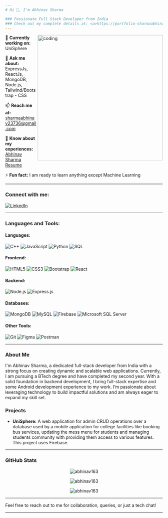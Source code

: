 ```yaml
---
# Hi 👋, I'm Abhinav Sharma

### Passionate Full Stack Developer from India
### Check out my complete details at: <a>https://portfolio-sharmaabhinav23736-gmailcoms-projects.vercel.app/</a>
---
```


<img align="right" alt="coding" width="400" src="https://miro.medium.com/v2/resize:fit:1358/1*yw0TnheAGN-LPneDaTlaxw.gif">

🔭 **Currently working on:** UniSphere 

💬 **Ask me about:** ExpressJs, ReactJs, MongoDB, Node.js, Tailwind/Bootstrap - CSS

📫 **Reach me at:** sharmaabhinav23736@gmail.com

📄 **Know about my experiences:** [Abhinav Sharma Resume](https://drive.google.com/file/d/1phvaxjutGlgIVZ8yEuJJDmRlTQUvVY_0/view?usp=sharing)

⚡ **Fun fact:** I am ready to learn anything except Machine Learning

---

### Connect with me:
[![LinkedIn](https://img.shields.io/badge/LinkedIn-0077B5?style=for-the-badge&logo=linkedin&logoColor=white)](https://www.linkedin.com/in/abhinav-sharma163/)

---

### Languages and Tools:

#### **Languages:**

![C++](https://img.shields.io/badge/C++-00599C?style=flat-square&logo=c%2B%2B&logoColor=white)
![JavaScript](https://img.shields.io/badge/JavaScript-323330?style=flat-square&logo=javascript&logoColor=F7DF1E)
![Python](https://img.shields.io/badge/Python-3776AB?style=flat-square&logo=python&logoColor=white)
![SQL](https://img.shields.io/badge/SQL-003B57?style=flat-square&logo=postgresql&logoColor=white)

#### **Frontend:**

![HTML5](https://img.shields.io/badge/HTML5-E34F26?style=flat-square&logo=html5&logoColor=white)
![CSS3](https://img.shields.io/badge/CSS3-1572B6?style=flat-square&logo=css3&logoColor=white)
![Bootstrap](https://img.shields.io/badge/Bootstrap-563D7C?style=flat-square&logo=bootstrap&logoColor=white)
![React](https://img.shields.io/badge/React-20232A?style=flat-square&logo=react&logoColor=61DAFB)

#### **Backend:**

![Node.js](https://img.shields.io/badge/Node.js-339933?style=flat-square&logo=nodedotjs&logoColor=white)
![Express.js](https://img.shields.io/badge/Express.js-404D59?style=flat-square&logo=express&logoColor=white)

#### **Databases:**

![MongoDB](https://img.shields.io/badge/MongoDB-4EA94B?style=flat-square&logo=mongodb&logoColor=white)
![MySQL](https://img.shields.io/badge/MySQL-4479A1?style=flat-square&logo=mysql&logoColor=white)
![Firebase](https://img.shields.io/badge/Firebase-FFCA28?style=flat-square&logo=firebase&logoColor=white)
![Microsoft SQL Server](https://img.shields.io/badge/Microsoft%20SQL%20Server-CC2927?style=flat-square&logo=microsoft%20sql%20server&logoColor=white)

#### **Other Tools:**

![Git](https://img.shields.io/badge/Git-F05032?style=flat-square&logo=git&logoColor=white)
![Figma](https://img.shields.io/badge/Figma-F24E1E?style=flat-square&logo=figma&logoColor=white)
![Postman](https://img.shields.io/badge/Postman-FF6C37?style=flat-square&logo=postman&logoColor=white)

---

### About Me

I'm Abhinav Sharma, a dedicated full-stack developer from India with a strong focus on creating dynamic and scalable web applications. Currently, I am pursuing a BTech degree and have completed my second year. With a solid foundation in backend development, I bring full-stack expertise and some Android development experience to my work. I’m passionate about leveraging technology to build impactful solutions and am always eager to expand my skill set.

### Projects

- **UniSphere:** A web application for admin CRUD operations over a database used by a mobile application for college facilities like booking bus services, updating the mess menu for students and managing students community with providing them access to various features. This project uses Firebase.

---

### GitHub Stats

<p align="center">
  <img src="https://github-readme-stats.vercel.app/api/top-langs?username=abhinav163&show_icons=true&locale=en&layout=compact" alt="abhinav163" />
</p>

<p align="center">
  <img src="https://github-readme-stats.vercel.app/api?username=abhinav163&show_icons=true&locale=en" alt="abhinav163" />
</p>

<p align="center">
  <img src="https://github-readme-streak-stats.herokuapp.com/?user=abhinav163&" alt="abhinav163" />
</p>

---

Feel free to reach out to me for collaboration, queries, or just a tech chat!

---
